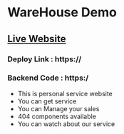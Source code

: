# WareHouse Demo

## [Live Website](https:/)

### Deploy Link : https://

### Backend Code : https:/

- This is personal service website
- You can get service
- You can Manage your sales
- 404 components available
- You can watch about our service
